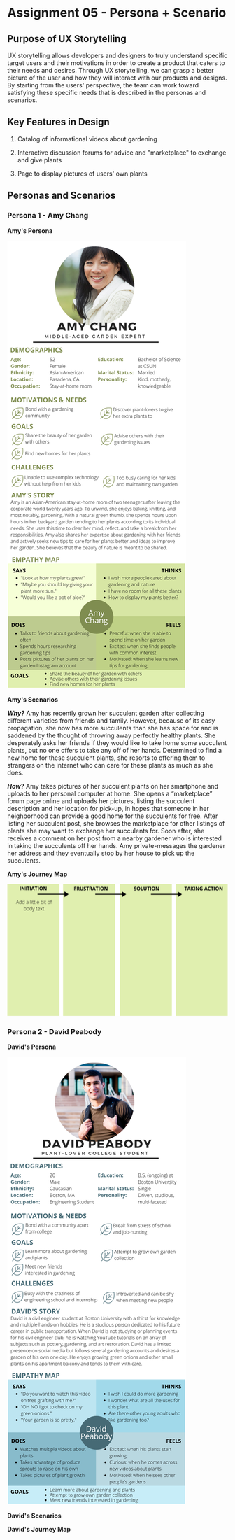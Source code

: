 # Assignment 05 - Persona + Scenario
## Purpose of UX Storytelling
UX storytelling allows developers and designers to truly understand specific target users and their motivations in order to create a product that caters to their needs and desires. Through UX storytelling, we can grasp a better picture of the user and how they will interact with our products and designs. By starting from the users' perspective, the team can work toward satisfying these specific needs that is described in the personas and scenarios. 

## Key Features in Design
1. Catalog of informational videos about gardening


2. Interactive discussion forums for advice and "marketplace" to exchange and give plants


3. Page to display pictures of users' own plants

## Personas and Scenarios
### Persona 1 - Amy Chang
**Amy's Persona**


![Amy's Persona](DH150_Amy_Persona.png)

**Amy's Scenarios**


***Why?*** Amy has recently grown her succulent garden after collecting different varieties from friends and family. However, because of its easy propagation, she now has more succulents than she has space for and is saddened by the thought of throwing away perfectly healthy plants. She desperately asks her friends if they would like to take home some succulent plants, but no one offers to take any off of her hands. Determined to find a new home for these succulent plants, she resorts to offering them to strangers on the internet who can care for these plants as much as she does. 


***How?*** Amy takes pictures of her succulent plants on her smartphone and uploads to her personal computer at home. She opens a “marketplace” forum page online and uploads her pictures, listing the succulent description and her location for pick-up, in hopes that someone in her neighborhood can provide a good home for the succulents for free. After listing her succulent post, she browses the marketplace for other listings of plants she may want to exchange her succulents for. Soon after, she receives a comment on her post from a nearby gardener who is interested in taking the succulents off her hands. Amy private-messages the gardener her address and they eventually stop by her house to pick up the succulents. 


**Amy's Journey Map**


![Amy Journey](Amy_Journey_Map.png)

### Persona 2 - David Peabody 
**David's Persona**


![David Persona](DH150_David_Persona.png)

**David's Scenarios**

**David's Journey Map**
